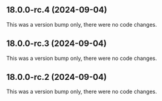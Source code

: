 ## 18.0.0-rc.4 (2024-09-04)

This was a version bump only, there were no code changes.

## 18.0.0-rc.3 (2024-09-04)

This was a version bump only, there were no code changes.

## 18.0.0-rc.2 (2024-09-04)

This was a version bump only, there were no code changes.